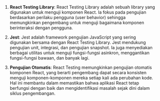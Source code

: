 1. **React Testing Library**: React Testing Library adalah sebuah library yang digunakan untuk menguji komponen React. Ia fokus pada pengujian berdasarkan perilaku pengguna (user behavior) sehingga memungkinkan pengembang untuk menguji bagaimana komponen berinteraksi dengan pengguna.

2. **Jest**: Jest adalah framework pengujian JavaScript yang sering digunakan bersama dengan React Testing Library. Jest mendukung pengujian unit, integrasi, dan pengujian snapshot. Ia juga menyediakan berbagai utilitas untuk menguji fungsi-fungsi asinkron, menggantikan fungsi-fungsi bawaan, dan banyak lagi.

3. **Pengujian Otomatis**: React Testing memungkinkan pengujian otomatis komponen React, yang berarti pengembang dapat secara konsisten menguji komponen-komponen mereka setiap kali ada perubahan kode. Hal ini membantu dalam memastikan bahwa aplikasi React tetap berfungsi dengan baik dan mengidentifikasi masalah sejak dini dalam siklus pengembangan.
